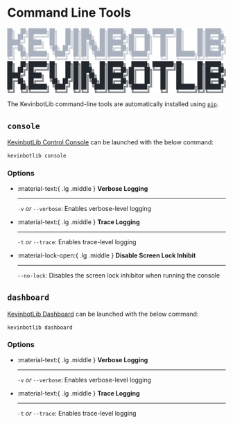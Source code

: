 # Command Line Tools

![Banner Logo](../media/cli-banner-dark.svg#only-dark)
![Banner Logo](../media/cli-banner-light.svg#only-light)

The KevinbotLib command-line tools are automatically installed using [`pip`](../installation.md#install-with-pip).

## `console`

[KevinbotLib Control Console](../apps/console/index.md) can be launched with the below command:

```console
kevinbotlib console
```

### Options

<div class="grid cards" markdown>

- :material-text:{ .lg .middle } __Verbose Logging__

    ---

    `-v` *or* `--verbose`: Enables verbose-level logging


- :material-text:{ .lg .middle } __Trace Logging__

    ---

    `-t` *or* `--trace`: Enables trace-level logging

- :material-lock-open:{ .lg .middle } __Disable Screen Lock Inhibit__

    ---

    `--no-lock`: Disables the screen lock inhibitor when running the console

</div>

## `dashboard`

[KevinbotLib Dashboard](../apps/dashboard/index.md) can be launched with the below command:

```console
kevinbotlib dashboard
```

### Options

<div class="grid cards" markdown>

- :material-text:{ .lg .middle } __Verbose Logging__

    ---

    `-v` *or* `--verbose`: Enables verbose-level logging


- :material-text:{ .lg .middle } __Trace Logging__

    ---

    `-t` *or* `--trace`: Enables trace-level logging

</div>